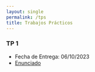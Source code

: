 ```yaml
---
layout: single
permalink: /tps
title: Trabajos Prácticos
---
```


### TP 1
- Fecha de Entrega: 06/10/2023
- [Enunciado](../assets/pdf/TP1.pdf)
